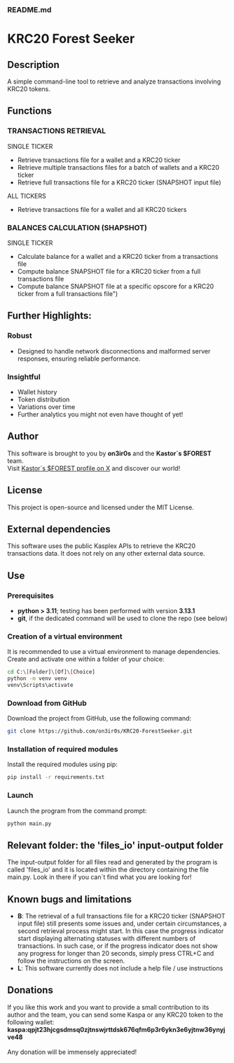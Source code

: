### README.md

# KRC20 Forest Seeker

## Description
A simple command-line tool to retrieve and analyze transactions involving KRC20 tokens.

## Functions
### TRANSACTIONS RETRIEVAL
SINGLE TICKER
- Retrieve transactions file for a wallet and a KRC20 ticker
- Retrieve multiple transactions files for a batch of wallets and a KRC20 ticker
- Retrieve full transactions file for a KRC20 ticker (SNAPSHOT input file)
<!-- -->
ALL TICKERS
- Retrieve transactions file for a wallet and all KRC20 tickers

### BALANCES CALCULATION (SHAPSHOT)
SINGLE TICKER
- Calculate balance for a wallet and a KRC20 ticker from a transactions file
- Compute balance SNAPSHOT file for a KRC20 ticker from a full transactions file
- Compute balance SNAPSHOT file at a specific opscore for a KRC20 ticker from a full transactions file")
<!-- -->

## Further Highlights:

### Robust

- Designed to handle network disconnections and malformed server responses, ensuring reliable performance.

### Insightful
- Wallet history
- Token distribution
- Variations over time
- Further analytics you might not even have thought of yet!

## Author
This software is brought to you by **on3ir0s** and the **Kastor´s $FOREST** team. \
Visit [Kastor´s $FOREST profile on X](https://x.com/KastorsForest) and discover our world! 

## License
This project is open-source and licensed under the MIT License.

## External dependencies
This software uses the public Kasplex APIs to retrieve the KRC20 transactions data. It does not rely on any other external data source.

## Use
### Prerequisites
- **python > 3.11**; testing has been performed with version **3.13.1**
- **git**, if the dedicated command will be used to clone the repo (see below)

### Creation of a virtual environment
It is recommended to use a virtual environment to manage dependencies. \
Create and activate one within a folder of your choice:
```sh
cd C:\[Folder]\[Of]\[Choice]
python -m venv venv
venv\Scripts\activate
```

### Download from GitHub
Download the project from GitHub, use the following command:
```sh
git clone https://github.com/on3ir0s/KRC20-ForestSeeker.git
```

### Installation of required modules
Install the required modules using pip:
```sh
pip install -r requirements.txt
```

### Launch
Launch the program from the command prompt:
```sh
python main.py
```

## Relevant folder: the 'files_io' input-output folder
The input-output folder for all files read and generated by the program is called 'files_io' and it is located within the directory containing the file main.py. Look in there if you can´t find what you are looking for!

## Known bugs and limitations
- **B**: The retrieval of a full transactions file for a KRC20 ticker (SNAPSHOT input file) still presents some issues and, under certain circumstances, a second retrieval process might start. In this case the progress indicator start displaying alternating statuses with different numbers of transactions. In such case, or if the progress indicator does not show any progress for longer than 20 seconds, simply press CTRL+C and follow the instructions on the screen.
- **L**: This software currently does not include a help file / use instructions

## Donations
If you like this work and you want to provide a small contribution to its author and the team, you can send some Kaspa or any KRC20 token to the following wallet: **kaspa:qpjt23hjcgsdmsq0zjtnswjrttdsk676qfm6p3r6ykn3e6yjtnw36ynyjve48** \
\
Any donation will be immensely appreciated!
